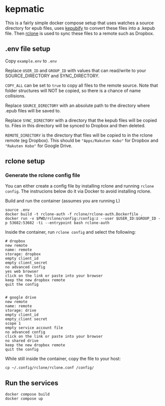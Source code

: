 # kepmatic

This is a fairly simple docker compose setup that uses watches a source directory for epub files, uses [kepubify](https://github.com/pgaskin/kepubify) to convert these files into a .kepub file.  Then [rclone](https://github.com/rclone/rclone) is used to sync these files to a remote such as Dropbox.

## .env file setup

Copy `example.env` to `.env`

Replace `USER_ID` and `GROUP_ID` with values that can read/write to your SOURCE_DIRECTORY and SYNC_DIRECTORY.

`COPY_ALL` can be set to `true` to copy all files to the remote source.  Note that folder structures will NOT be copied, so there is a chance of name collisions.

Replace `SOURCE_DIRECTORY` with an absolute path to the directory where .epub files will be saved to.

Replace `SYNC_DIRECTORY` with a directory that the kepub files will be copied to.  Files in this directory will be synced to Dropbox and then deleted.

`REMOTE_DIRECTORY` is the directory that files will be copied to in the rclone remote (eg Dropbox).  This should be `"Apps/Rakuten Kobo"` for Dropbox and `"Rakuten Kobo"` for Google Drive.

## rclone setup

### Generate the rclone config file

You can either create a config file by installing rclone and running `rclone config`.  The instrucions below do it via Docker to avoid installing rclone. 

Build and run the container (assumes you are running L)
```
source .env
docker build -t rclone-auth -f rclone/rclone-auth.Dockerfile .
docker run -v $PWD/rclone/config:/config:z --user $USER_ID:$GROUP_ID -p 53682:53682 -ti --entrypoint bash rclone-auth
```

Inside the container, run `rclone config` and select the following:
```
# dropbox
new remote
name: remote
storage: dropbox
empty client_id
empty client_secret
no advanced config
yes web browser
click on the link or paste into your browser
keep the new dropbox remote
quit the config


# google drive
new remote
name: remote
storage: drive
empty client_id
empty_client secret
scope 1
empty service account file
no advanced config
click on the link or paste into your browser
no shared drive
keep the new dropbox remote
quit the config
```

While still inside the container, copy the file to your host:

```
cp ~/.config/rclone/rclone.conf /config/
```

## Run the services

```
docker compose build
docker compose up 
```


